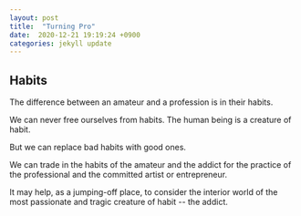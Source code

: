 ```yaml
---
layout: post
title:  "Turning Pro"
date:  2020-12-21 19:19:24 +0900 
categories: jekyll update
---
```


## Habits

The difference between an amateur and a profession is in their habits.

We can never free ourselves from habits. The human being is a creature of habit.

But we can replace bad habits with good ones.

We can trade in the habits of the amateur and the addict for the practice of the professional and the committed artist or entrepreneur.

It may help, as a jumping-off place, to consider the interior world of the most passionate and tragic creature of habit -- the addict.



